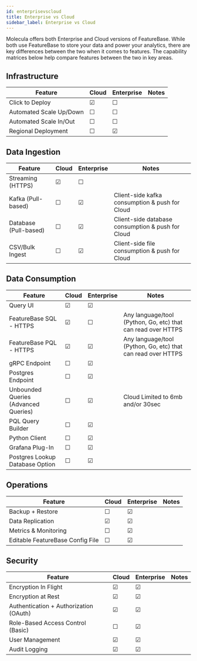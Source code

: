 ```yaml
---
id: enterprisevscloud
title: Enterprise vs Cloud
sidebar_label: Enterprise vs Cloud
---
```


 
Molecula offers both Enterprise and Cloud versions of FeatureBase. While both use FeatureBase to store your data and power your analytics, there are key differences between the two when it comes to features. The capability matrices below help compare features between the two in key areas.

## Infrastructure

|Feature | Cloud  | Enterprise  | Notes  |
| ------ | ----- | ----------- | ----------- |
|Click to Deploy |  &#9745;| &#9744; |   |
|Automated Scale Up/Down|  &#9744;| &#9744; |   |
|Automated Scale In/Out |  &#9744;| &#9744; |   |
|Regional Deployment |  &#9744;| &#9745; |   |


## Data Ingestion

|Feature | Cloud  | Enterprise  | Notes  |
| ------ | ----- | ----------- | ----------- |
|Streaming (HTTPS)  |  &#9745;| &#9744; |   |
|Kafka (Pull-based) |  &#9744;| &#9745; | Client-side kafka consumption & push for Cloud |
|Database (Pull-based) |  &#9744;| &#9745; |  Client-side database consumption & push for Cloud |
|CSV/Bulk Ingest  |  &#9744;| &#9745; |  Client-side file consumption & push for Cloud |

## Data Consumption

|Feature | Cloud  | Enterprise  | Notes  |
| ------ | ----- | ----------- | ----------- |
|Query UI  |  &#9745;| &#9745; |   |
|FeatureBase SQL - HTTPS |  &#9745;| &#9744; | Any language/tool (Python, Go, etc) that can read over HTTPS  |
|FeatureBase PQL - HTTPS |  &#9745;| &#9745; | Any language/tool (Python, Go, etc) that can read over HTTPS  |
|gRPC Endpoint|  &#9744;| &#9745; |   |
|Postgres Endpoint |  &#9744;| &#9745; |   |
|Unbounded Queries (Advanced Queries) |  &#9744;| &#9745; | Cloud Limited to 6mb and/or 30sec  |
|PQL Query Builder|  &#9744;| &#9745; |   |
|Python Client |  &#9744;| &#9745; |   |
|Grafana Plug-In|  &#9744;| &#9745; |   |
|Postgres Lookup Database Option |  &#9744;| &#9745; |   |

## Operations

|Feature | Cloud  | Enterprise  | Notes  |
| ------ | ----- | ----------- | ----------- |
|Backup + Restore|  &#9744;| &#9745; |   |
|Data Replication |  &#9745;| &#9745; |  |
|Metrics & Monitoring|  &#9744;| &#9745; |   |
|Editable FeatureBase Config File|  &#9744;| &#9745; |   |

## Security

|Feature | Cloud  | Enterprise  | Notes  |
| ------ | ----- | ----------- | ----------- |
|Encryption In Flight |  &#9745;| &#9745; |  |
|Encryption at Rest |  &#9745;| &#9745; |   |
|Authentication + Authorization (OAuth) |  &#9745;| &#9745; |  |
|Role-Based Access Control (Basic)|  &#9744;| &#9745; |   |
|User Management|  &#9745;| &#9745; |  |
|Audit Logging|  &#9745;| &#9745; |   |
